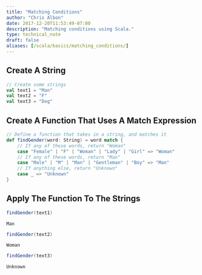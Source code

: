 ```yaml
---
title: "Matching Conditions"
author: "Chris Albon"
date: 2017-12-20T11:53:49-07:00
description: "Matching conditions using Scala."
type: technical_note
draft: false
aliases: [/scala/basics/matching_conditions/]
---
```

## Create A String


```scala
// Create some strings
val text1 = "Man"
val text2 = "F"
val text3 = "Dog"
```

## Create A Function That Uses A Match Expression


```scala
// Define a function that takes in a string, and matches it
def findGender(word: String) = word match {
    // If any of these words, return "Woman"
    case "Female" | "F" | "Woman" | "Lady" | "Girl" => "Woman"
    // If any of these words, return "Man"
    case "Male" | "M" | "Man" | "Gentleman" | "Boy" => "Man"
    // If anything else, return "Unknown"
    case _ => "Unknown"
}
```

## Apply The Function To The Strings


```scala
findGender(text1)
```




    Man




```scala
findGender(text2)
```




    Woman




```scala
findGender(text3)
```




    Unknown



